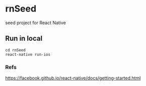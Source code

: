# rnSeed
seed project for React Native

## Run in local
```
cd rnSeed
react-native run-ios
```

### Refs
https://facebook.github.io/react-native/docs/getting-started.html
